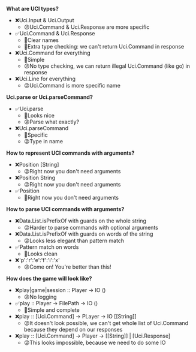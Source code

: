 **What are UCI types?**

* ❌Uci.Input & Uci.Output
    * 😡Uci.Command & Uci.Response are more specific
* ✅Uci.Command & Uci.Response
    * 🙂Clear names
    * 🙂Extra type checking: we can't return Uci.Command in response
* ❌Uci.Command for everything
    * 🙂Simple
    * 😡No type checking, we can return illegal Uci.Command (like go) in response
* ❌Uci.Line for everything
    * 😡Uci.Command is more specific name

**Uci.parse or Uci.parseCommand?**

* ✅Uci.parse
    * 🙂Looks nice
    * 😡Parse what exactly?
* ❌Uci.parseCommand
    * 🙂Specific
    * 😡Type in name

**How to represent UCI commands with arguments?**

* ❌Position [String]
    * 😡Right now you don't need arguments
* ❌Position String
    * 😡Right now you don't need arguments
* ✅Position
    * 🙂Right now you don't need arguments

**How to parse UCI commands with arguments?**
* ❌Data.List.isPrefixOf with guards on the whole string
    * 😡Harder to parse commands with optional arguments
* ❌Data.List.isPrefixOf with guards on words of the string
    * 😡Looks less elegant than pattern match
* ✅Pattern match on words
    * 🙂Looks clean
* ❌'p':'r':'e':'f':'i':'x'
    * 😡Come on! You're better than this!

**How does the game will look like?**
* ❌play|game|session :: Player -> IO ()
    * 😡No logging
* ✅play :: Player -> FilePath -> IO ()
    * 🙂Simple and complete
* ❌play :: [Uci.Command] -> PLayer -> IO [[String]]
    * 😡It doesn't look possible, we can't get whole list of Uci.Command
    because they depend on our responses
* ❌play :: [Uci.Command] -> Player -> [[String]] | [Uci.Response]
    * 😡This looks impossible, because we need to do some IO


